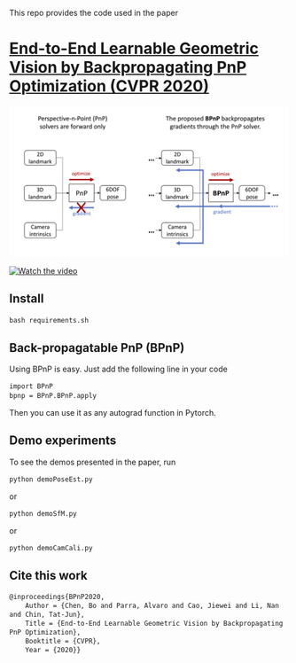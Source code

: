 This repo provides the code used in the paper
# [End-to-End Learnable Geometric Vision by Backpropagating PnP Optimization (CVPR 2020)](https://arxiv.org/pdf/1909.06043.pdf)

![](demo_data/cover.png)

[![Watch the video](https://i.imgur.com/vKb2F1B.png)](https://youtu.be/eYmoAAsiBEE)

## Install

`bash requirements.sh`


## Back-propagatable PnP (BPnP)

Using BPnP is easy. Just add the following line in your code
````bash
import BPnP
bpnp = BPnP.BPnP.apply
````
Then you can use it as any autograd function in Pytorch.

## Demo experiments

To see the demos presented in the paper, run
````bash
python demoPoseEst.py
````
or
````bash
python demoSfM.py
````
or
````bash
python demoCamCali.py
````

## Cite this work
````
@inproceedings{BPnP2020,
    Author = {Chen, Bo and Parra, Alvaro and Cao, Jiewei and Li, Nan and Chin, Tat-Jun},
    Title = {End-to-End Learnable Geometric Vision by Backpropagating PnP Optimization},
    Booktitle = {CVPR},
    Year = {2020}}
````

